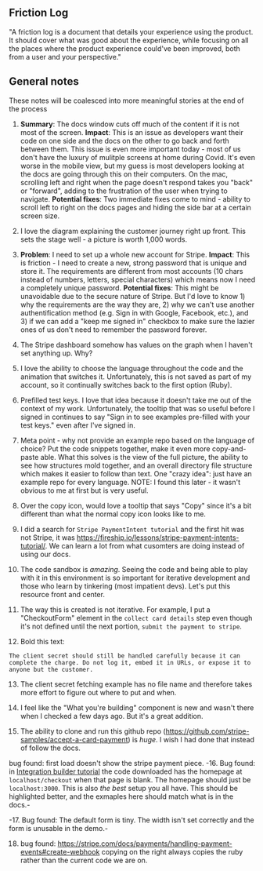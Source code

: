 ## Friction Log
"A friction log is a document that details your experience using the product. It should cover what was good about the experience, while
focusing on all the places where the product experience could've been improved, both from a user and your perspective."

## General notes
These notes will be coalesced into more meaningful stories at the end of the process
1. <b>Summary</b>: The docs window cuts off much of the content if it is not most of the screen. 
<b>Impact</b>: This is an issue as developers want their code on one side and the docs on the other to go back and forth between them. This issue is even more important today - most of us don't have the luxury of mulitple screens at home during Covid. It's even worse in the mobile view, but my guess is most developers looking at the docs are going through this on their computers. On the mac, scrolling left and right when the page doesn't respond takes you "back" or "forward", adding to the frustration of the user when trying to navigate.
<b>Potential fixes</b>: Two immediate fixes come to mind - ability to scroll left to right on the docs pages and hiding the side bar at a certain screen size.

2. I love the diagram explaining the customer journey right up front. This sets the stage well - a picture is worth 1,000 words.

3. <b>Problem</b>: I need to set up a whole new account for Stripe.
<b>Impact</b>: This is friction - I need to create a new, strong password that is unique and store it. The requirements are different from most accounts (10 chars instead of numbers, letters, special characters) which means now I need a completely unique password.
<b>Potential fixes</b>: This might be unavoidable due to the secure nature of Stripe. But I'd love to know 1) why the requirements are the way they are, 2) why we can't use another authentification method (e.g. Sign in with Google, Facebook, etc.), and 3) if we can add a "keep me signed in" checkbox to make sure the lazier ones of us don't need to remember the password forever.

4. The Stripe dashboard somehow has values on the graph when I haven't set anything up. Why?

5. I love the ability to choose the language throughout the code and the animation that switches it. Unfortunately, this is not saved as part of my account, so it continually switches back to the first option (Ruby).

6. Prefilled test keys. I love that idea because it doesn't take me out of the context of my work. Unfortunately, the tooltip that was so useful before I signed in continues to say "Sign in to see examples pre-filled with your test keys." even after I've signed in.

7. Meta point - why not provide an example repo based on the language of choice? Put the code snippets together, make it even more copy-and-paste able. What this solves is the view of the full picture, the ability to see how structures mold together, and an overall directory file structure which makes it easier to follow than text. One "crazy idea": just have an example repo for every language. NOTE: I found this later - it wasn't obvious to me at first but is very useful.

8. Over the copy icon, would love a tooltip that says "Copy" since it's a bit different than what the normal copy icon looks like to me.

9. I did a search for `Stripe PaymentIntent tutorial` and the first hit was not Stripe, it was https://fireship.io/lessons/stripe-payment-intents-tutorial/. We can learn a lot from what cusomters are doing instead of using our docs. 

10. The code sandbox is _amazing_. Seeing the code and being able to play with it in this environment is so important for iterative development and those who learn by tinkering (most impatient devs). Let's put this resource front and center.

11. The way this is created is not iterative. For example, I put a "CheckoutForm" element in the `collect card details` step even though it's not defined until the next portion, `submit the payment to stripe`.

12. Bold this text:
```
The client secret should still be handled carefully because it can complete the charge. Do not log it, embed it in URLs, or expose it to anyone but the customer.
```

13. The client secret fetching example has no file name and therefore takes more effort to figure out where to put and when.

14. I feel like the "What you're building" component is new and wasn't there when I checked a few days ago. But it's a great addition.

15. The ability to clone and run this github repo (https://github.com/stripe-samples/accept-a-card-payment) is _huge_. I wish I had done that instead of follow the docs.

bug found: first load doesn't show the stripe payment piece.
-16. Bug found: in [Integration builder tutorial](https://stripe.com/docs/payments/integration-builder) the code downloaded has the homepage at `localhost/checkout` when that page is blank. The homepage should just be `localhost:3000`. This is also _the best_ setup you all have. This should be highlighted better, and the exmaples here should match what is in the docs.-

-17. Bug found: The default form is tiny. The width isn't set correctly and the form is unusable in the demo.-

18. bug found: https://stripe.com/docs/payments/handling-payment-events#create-webhook copying on the right always copies the ruby rather than the current code we are on.
